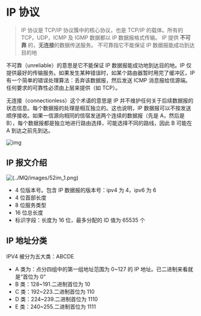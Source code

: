 # IP 协议

> IP 协议是 TCP/IP 协议簇中的核心协议，也是 TCP/IP 的载体。所有的 TCP，UDP，ICMP 及 IGMP 数据都以 IP 数据报格式传输。 IP 提供 **不可靠** 的，**无连接**的数据传送服务。 不可靠指它不能保证 IP 数据报能成功到达目的地

不可靠（unreliable）的意思是它不能保证 IP 数据报能成功地到达目的地。IP 仅提供最好的传输服务。如果发生某种错误时，如某个路由器暂时用完了缓冲区，IP 有一个简单的错误处理算法：丢弃该数据报，然后发送 ICMP 消息报给信源端。任何要求的可靠性必须由上层来提供（如 TCP）。

无连接（connectionless）这个术语的意思是 IP 并不维护任何关于后续数据报的状态信息。每个数据报的处理是相互独立的。这也说明，IP 数据报可以不按发送顺序接收。如果一信源向相同的信宿发送两个连续的数据报（先是 A，然后是 B），每个数据报都是独立地进行路由选择，可能选择不同的路线，因此 B 可能在 A 到达之前先到达。

![img](http://blog.chinaunix.net/attachment/201304/27/26833883_1367053079KNJe.png)

## IP 报文介绍

![(../MQ/images/52im_1.png)](http://docs.52im.net/extend/docs/book/tcpip/vol1/3/images2/52im_1.png)

- 4 位版本号。包含 IP 数据报的版本号：ipv4 为 4，ipv6 为 6
- 4 位首部长度
- 8 位服务类型
- 16 位总长度
- 标识字段：长度为 16 位，最多分配的 ID 值为 65535 个

## IP 地址分类

IPV4 被分为五大类：ABCDE

- A 类为：点分四组中的第一组地址范围为 0~127 的 IP 地址。已二进制来看就是“首位为 0”
- B 类：128~191.二进制首位为 10
- C 类：192~223.二进制首位为 110
- D 类：224~239.二进制首位为 1110
- E 类：240~255.二进制首位为 1111
